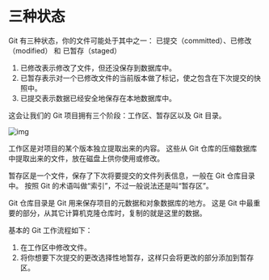 # **三种状态**

Git 有三种状态，你的文件可能处于其中之一： 已提交（committed）、已修改（modified） 和 已暂存（staged）

1. 已修改表示修改了文件，但还没保存到数据库中。
2. 已暂存表示对一个已修改文件的当前版本做了标记，使之包含在下次提交的快照中。
3. 已提交表示数据已经安全地保存在本地数据库中。

这会让我们的 Git 项目拥有三个阶段：工作区、暂存区以及 Git 目录。

![img](https://pic1.zhimg.com/80/v2-bdbe1c116582f534fe567089f87be824_720w.webp)

工作区是对项目的某个版本独立提取出来的内容。 这些从 Git 仓库的压缩数据库中提取出来的文件，放在磁盘上供你使用或修改。

暂存区是一个文件，保存了下次将要提交的文件列表信息，一般在 Git 仓库目录中。 按照 Git 的术语叫做“索引”，不过一般说法还是叫“暂存区”。

Git 仓库目录是 Git 用来保存项目的元数据和对象数据库的地方。 这是 Git 中最重要的部分，从其它计算机克隆仓库时，复制的就是这里的数据。

基本的 Git 工作流程如下：

1. 在工作区中修改文件。
2. 将你想要下次提交的更改选择性地暂存，这样只会将更改的部分添加到暂存区。
